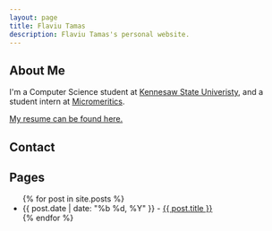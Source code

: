 ```yaml
---
layout: page
title: Flaviu Tamas
description: Flaviu Tamas's personal website.
---
```


## About Me

I'm a Computer Science student at [Kennesaw State Univeristy][ksu], and a student intern at [Micromeritics][].

[My resume can be found here.][resume]

[micromeritics]: http://www.micromeritics.com/
[resume]: https://drive.google.com/open?id=0B1lFilx0211ITmZEa1gyZy1sVjA
[ksu]: https://www.kennesaw.edu/

## Contact
<a href="mailto:me@flaviutamas.com"><i class="icon-big icon-mail-squared"></i></a>
<a href="https://github.com/flaviut/"><i class="icon-big icon-github-squared"></i></a>

## Pages
<ul>
{% for post in site.posts %}
  <li>{{ post.date | date: "%b %d, %Y" }} - <a href="{{ post.url }}">{{ post.title }}</a></li>
{% endfor %}
</ul>
